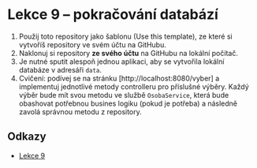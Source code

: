 # Lekce 9 – pokračování databází 

1. Použij toto repository jako šablonu (Use this template), ze které si vytvoříš repository ve svém účtu na GitHubu.
1. Naklonuj si repository **ze svého účtu** na GitHubu na lokální počítač.
1. Je nutné sputit alespoň jednou aplikaci, aby se vytvořila lokální databáze v adresáři `data`.    
1. Cvičení: podívej se na stránku [http://localhost:8080/vyber] a implementuj jednotlivé metody controlleru pro příslušné výběry. Každý výběr bude mít svou
   metodu ve službě `OsobaService`, která bude obashovat potřebnou busines logiku (pokud je potřeba) a následně zavolá správnou metodu z repository.

## Odkazy
* [Lekce 9](https://java.czechitas.cz/2023-podzim/java-2/lekce-9.html)
